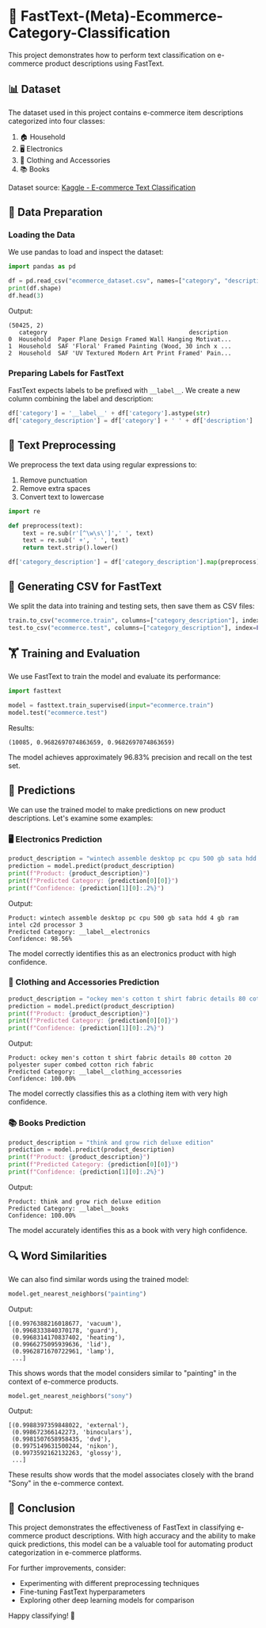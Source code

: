 # 🛒 **FastText-(Meta)-Ecommerce-Category-Classification**

This project demonstrates how to perform text classification on e-commerce product descriptions using FastText.

## 📊 Dataset

The dataset used in this project contains e-commerce item descriptions categorized into four classes:

1. 🏠 Household
2. 🖥️ Electronics
3. 👚 Clothing and Accessories
4. 📚 Books

Dataset source: [Kaggle - E-commerce Text Classification](https://www.kaggle.com/datasets/saurabhshahane/ecommerce-text-classification)

## 🔧 Data Preparation

### Loading the Data

We use pandas to load and inspect the dataset:

```python
import pandas as pd

df = pd.read_csv("ecommerce_dataset.csv", names=["category", "description"], header=None)
print(df.shape)
df.head(3)
```

Output:
```
(50425, 2)
   category                                        description
0  Household  Paper Plane Design Framed Wall Hanging Motivat...
1  Household  SAF 'Floral' Framed Painting (Wood, 30 inch x ...
2  Household  SAF 'UV Textured Modern Art Print Framed' Pain...
```

### Preparing Labels for FastText

FastText expects labels to be prefixed with `__label__`. We create a new column combining the label and description:

```python
df['category'] = '__label__' + df['category'].astype(str)
df['category_description'] = df['category'] + ' ' + df['description']
```

## 🧹 Text Preprocessing

We preprocess the text data using regular expressions to:
1. Remove punctuation
2. Remove extra spaces
3. Convert text to lowercase

```python
import re

def preprocess(text):
    text = re.sub(r'[^\w\s\']',' ', text)
    text = re.sub(' +', ' ', text)
    return text.strip().lower() 

df['category_description'] = df['category_description'].map(preprocess)
```

## 💾 Generating CSV for FastText

We split the data into training and testing sets, then save them as CSV files:

```python
train.to_csv("ecommerce.train", columns=["category_description"], index=False, header=False)
test.to_csv("ecommerce.test", columns=["category_description"], index=False, header=False)
```

## 🏋️ Training and Evaluation

We use FastText to train the model and evaluate its performance:

```python
import fasttext

model = fasttext.train_supervised(input="ecommerce.train")
model.test("ecommerce.test")
```

Results:
```
(10085, 0.9682697074863659, 0.9682697074863659)
```

The model achieves approximately 96.83% precision and recall on the test set.

## 🔮 Predictions

We can use the trained model to make predictions on new product descriptions. Let's examine some examples:

### 🖥️ Electronics Prediction

```python
product_description = "wintech assemble desktop pc cpu 500 gb sata hdd 4 gb ram intel c2d processor 3"
prediction = model.predict(product_description)
print(f"Product: {product_description}")
print(f"Predicted Category: {prediction[0][0]}")
print(f"Confidence: {prediction[1][0]:.2%}")
```

Output:
```
Product: wintech assemble desktop pc cpu 500 gb sata hdd 4 gb ram intel c2d processor 3
Predicted Category: __label__electronics
Confidence: 98.56%
```

The model correctly identifies this as an electronics product with high confidence.

### 👚 Clothing and Accessories Prediction

```python
product_description = "ockey men's cotton t shirt fabric details 80 cotton 20 polyester super combed cotton rich fabric"
prediction = model.predict(product_description)
print(f"Product: {product_description}")
print(f"Predicted Category: {prediction[0][0]}")
print(f"Confidence: {prediction[1][0]:.2%}")
```

Output:
```
Product: ockey men's cotton t shirt fabric details 80 cotton 20 polyester super combed cotton rich fabric
Predicted Category: __label__clothing_accessories
Confidence: 100.00%
```

The model correctly classifies this as a clothing item with very high confidence.

### 📚 Books Prediction

```python
product_description = "think and grow rich deluxe edition"
prediction = model.predict(product_description)
print(f"Product: {product_description}")
print(f"Predicted Category: {prediction[0][0]}")
print(f"Confidence: {prediction[1][0]:.2%}")
```

Output:
```
Product: think and grow rich deluxe edition
Predicted Category: __label__books
Confidence: 100.00%
```

The model accurately identifies this as a book with very high confidence.

## 🔍 Word Similarities

We can also find similar words using the trained model:

```python
model.get_nearest_neighbors("painting")
```

Output:
```
[(0.9976388216018677, 'vacuum'),
 (0.9968333840370178, 'guard'),
 (0.9968314170837402, 'heating'),
 (0.9966275095939636, 'lid'),
 (0.9962871670722961, 'lamp'),
 ...]
```

This shows words that the model considers similar to "painting" in the context of e-commerce products.

```python
model.get_nearest_neighbors("sony")
```

Output:
```
[(0.9988397359848022, 'external'),
 (0.998672366142273, 'binoculars'),
 (0.9981507658958435, 'dvd'),
 (0.9975149631500244, 'nikon'),
 (0.9973592162132263, 'glossy'),
 ...]
```

These results show words that the model associates closely with the brand "Sony" in the e-commerce context.

## 🚀 Conclusion

This project demonstrates the effectiveness of FastText in classifying e-commerce product descriptions. With high accuracy and the ability to make quick predictions, this model can be a valuable tool for automating product categorization in e-commerce platforms.

For further improvements, consider:
- Experimenting with different preprocessing techniques
- Fine-tuning FastText hyperparameters
- Exploring other deep learning models for comparison

Happy classifying! 🎉
